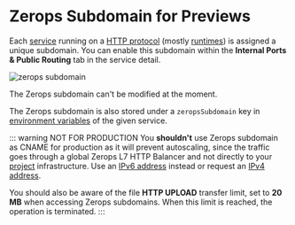 # Zerops Subdomain for Previews

Each [service](/documentation/overview/projects-and-services-structure.html#service) running on a [HTTP protocol](/documentation/routing/routing-between-project-services.html) (mostly [runtimes](/documentation/services/runtimes.html)) is assigned a unique subdomain. You can enable this subdomain within the **Internal Ports & Public Routing** tab in the service detail.

![zerops subdomain](/zerops-subdomain.png "zerops subdomain")

The Zerops subdomain can't be modified at the moment.

The Zerops subdomain is also stored under a `zeropsSubdomain` key in [environment variables](/documentation/environment-variables/overview.html#referencing-environment-variables) of the given service.

<!-- markdownlint-disable DOCSMD004 -->
::: warning NOT FOR PRODUCTION
You **shouldn't** use Zerops subdomain as CNAME for production as it will prevent autoscaling, since the traffic goes through a global Zerops L7 HTTP Balancer and not directly to your [project](/documentation/overview/projects-and-services-structure.html#project) infrastructure. Use an [IPv6 address](/documentation/routing/unique-ipv4-ipv6-addresses.html) instead or request an [IPv4 address](/documentation/routing/unique-ipv4-ipv6-addresses.html).

You should also be aware of the file **HTTP UPLOAD** transfer limit, set to **20 MB** when accessing Zerops subdomains. When this limit is reached, the operation is terminated.
:::
<!-- markdownlint-enable DOCSMD004 -->
